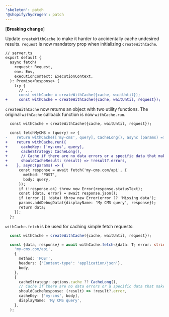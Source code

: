 ```yaml
---
'skeleton': patch
'@shopify/hydrogen': patch
---
```


[**Breaking change**]

Update `createWithCache` to make it harder to accidentally cache undesired results. `request` is now mandatory prop when initializing `createWithCache`.

```diff
// server.ts
export default {
  async fetch(
    request: Request,
    env: Env,
    executionContext: ExecutionContext,
  ): Promise<Response> {
    try {
      // ...
-     const withCache = createWithCache({cache, waitUntil});
+     const withCache = createWithCache({cache, waitUntil, request});
```

`createWithCache` now returns an object with two utility functions. The original `withCache` callback function is now `withCache.run`.

```diff
  const withCache = createWithCache({cache, waitUntil, request});

  const fetchMyCMS = (query) => {
-    return withCache(['my-cms', query], CacheLong(), async (params) => {
+    return withCache.run({
+      cacheKey: ['my-cms', query],
+      cacheStrategy: CacheLong(),
+      // Cache if there are no data errors or a specific data that make this result not suited for caching
+      shouldCacheResult: (result) => !result?.errors,
+    }, async(params) => {
      const response = await fetch('my-cms.com/api', {
        method: 'POST',
        body: query,
      });
      if (!response.ok) throw new Error(response.statusText);
      const {data, error} = await response.json();
      if (error || !data) throw new Error(error ?? 'Missing data');
      params.addDebugData({displayName: 'My CMS query', response});
      return data;
    });
  };
```

`withCache.fetch` is be used for caching simple fetch requests:

```ts
  const withCache = createWithCache({cache, waitUntil, request});

  const {data, response} = await withCache.fetch<{data: T; error: string}>(
    'my-cms.com/api',
    {
      method: 'POST',
      headers: {'Content-type': 'application/json'},
      body,
    },
    {
      cacheStrategy: options.cache ?? CacheLong(),
      // Cache if there are no data errors or a specific data that make this result not suited for caching
      shouldCacheResponse: (result) => !result?.error,
      cacheKey: ['my-cms', body],
      displayName: 'My CMS query',
    },
  );
```
